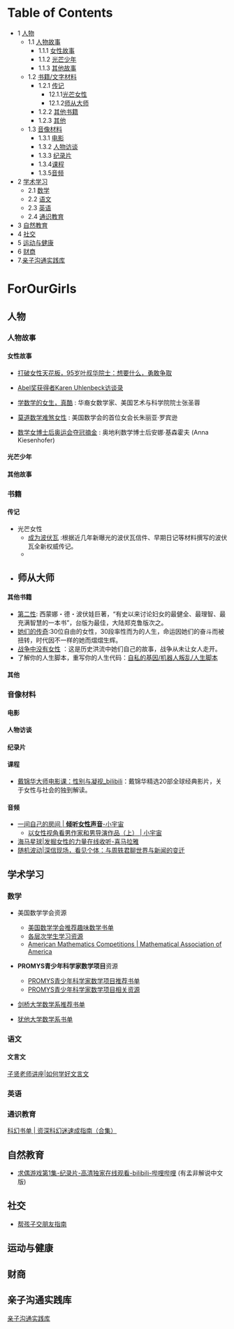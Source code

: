 # Table of Contents

* 1 [人物](#人物)
  * 1.1 [人物故事](#人物故事)
    * 1.1.1 [女性故事](#女性故事) 
    * 1.1.2 [光芒少年](#光芒少年) 
    * 1.1.3 [其他故事](#其他故事) 
  * 1.2 [书籍/文字材料](#书籍/文字材料)
      * 1.2.1 [传记](#传记) 
        * 12.1.1[光芒女性](#光芒女性)
        * 12.1.2[师从大师](#师从大师)
      * 1.2.2 [其他书籍](#其他书籍) 
      * 1.2.3 [其他](#其他) 
  * 1.3 [音像材料](#音像材料)
      * 1.3.1 [电影](#电影) 
      * 1.3.2 [人物访谈](#人物访谈) 
      * 1.3.3 [纪录片](#纪录片)
      * 1.3.4[课程](#课程)
      * 1.3.5[音频](#音频)
* 2 [ 学术学习](#学术学习)
  * 2.1 [数学](#数学)
  * 2.2 [语文](#语文)
  * 2.3 [英语](#英语)
  * 2.4  [通识教育](#通识教育)
* 3 [自然教育](#自然教育)
* 4 [社交](#社交)
* 5 [运动与健康](#运动与健康)
* 6 [财商](#财商) 
* 7.[亲子沟通实践库](#亲子沟通实践库)

# ForOurGirls

## 人物

### 人物故事

#### 女性故事

- [打破女性天花板，95岁叶叔华院士：想要什么，勇敢争取](People/20211105_YeShuHua.md)

- [Abel奖获得者Karen Uhlenbeck访谈录](People/20211028_KarenUhlenbeck.md) 
- [学数学的女生，真酷](People/20211028_CoolMathGirls.md) : 华裔女数学家、美国艺术与科学院院士张圣蓉
- [莫道数学难煞女性](People/20211028_JuliaRobinson.md) : 美国数学会的首位女会长朱丽亚·罗宾逊
- [数学女博士后奥运会夺冠摘金](People/20211028_AnnaKiesenhofer.md) : 奥地利数学博士后安娜·基森霍夫 (Anna Kiesenhofer) 

#### 光芒少年

#### 其他故事

### 书籍

#### 传记

- 光芒女性
  - [成为波伏瓦](People/20211103_BecomingBeauvoir.md) :根据近几年新曝光的波伏瓦信件、早期日记等材料撰写的波伏瓦全新权威传记。
  - 
- 师从大师
  - 

#### 其他书籍

- [第二性](People/20211103_TheSecondSex_SimonedeBeauvoir.md): 西蒙娜・德・波伏娃巨著，“有史以来讨论妇女的最健全、最理智、最充满智慧的一本书”，台版为最佳，大陆郑克鲁版次之。
- [她们的传奇](People/20211028_TheirLegend.md):30位自由的女性，30段率性而为的人生，命运因她们的奋斗而被扭转，时代因不一样的她而熠熠生辉。
- [战争中没有女性](People/20211103_NoWemenInWar.md) ：这是历史洪流中她们自己的故事，战争从未让女人走开。
- 了解你的人生脚本，重写你的人生代码：[自私的基因/机器人叛乱/人生脚本](People/20211103_KnowHowYouToBeCode.md)

#### 其他

### 音像材料

#### 电影

#### 人物访谈

#### 纪录片

#### 课程

- [戴锦华大师电影课：性别与凝视_bilibili](https://www.bilibili.com/cheese/play/ep7655?spm_id_from=333.337.0.0)：戴锦华精选20部全球经典影片，关于女性与社会的独到解读。

#### 音频

- [一间自己的房间 | **倾听女性声音**-小宇宙](https://www.xiaoyuzhoufm.com/podcast/60a490ad193a8afd0c5f226c?s=eyJ1IjogIjVlN2Y1NmE0MGE3YmQ4MDljMmU5OTdkZCJ9)
  - [以女性视角看男作家和男导演作品（上）  | 小宇宙 ](https://www.xiaoyuzhoufm.com/episode/60c50e46c2ec9bd456ec608b?s=eyJ1IjogIjVlN2Y1NmE0MGE3YmQ4MDljMmU5OTdkZCJ9)
- [海马星球|发掘女性的力量在线收听-喜马拉雅](https://www.ximalaya.com/renwenjp/12558418/)
- [随机波动|深信现场，看见个体：与周轶君聊世界与新闻的变迁](https://www.stovol.club/061)

## 学术学习

### 数学

- 美国数学学会资源
  - [美国数学学会推荐趣味数学书单](Academic/20211102_MAAMathReadingList.md)
  - [各层次学生学习资源](Academic/20211102_MAAMathStudentResou.md)
  - [American Mathematics Competitions | Mathematical Association of America](https://www.maa.org/math-competitions)

- **PROMYS青少年科学家数学项目**资源
  - [PROMYS青少年科学家数学项目推荐书单](Academic/20211102_PromysMathReadingList.md)
  - [PROMYS青少年科学家数学项目相关资源](Academic/20211102_PromysStudentResou.md)
- [剑桥大学数学系推荐书单](Academic/20211102_CamMathReadingList.md)
- [犹他大学数学系书单](Academic/20211102_UtahMathReadingList.md)

### 语文

#### 文言文

[子贤老师讲座|如何学好文言文](Academic/20130621_classicalChinese)



### 英语

### 通识教育

[科幻书单 | 资深科幻迷速成指南（合集）](Others/20211118_Sci-FiFansBookList.md)

## 自然教育

- [求偶游戏第1集-纪录片-高清独家在线观看-bilibili-哔哩哔哩](https://www.bilibili.com/bangumi/play/ep423829?share_medium=iphone&share_plat=ios&share_session_id=8F38522B-5E28-46C5-8DD4-D197D7AF6297&share_source=WEIXIN&share_tag=s_i&timestamp=1635385372&unique_k=WKVqoB) (有孟非解说中文版)

## 社交

- [帮孩子交朋友指南](SEL/20211102_HelpYourKidsMakeFriends.md)

## 运动与健康

## 财商

## 亲子沟通实践库

[亲子沟通实践库](Parenting/20211103_ParentingPractice.md)

